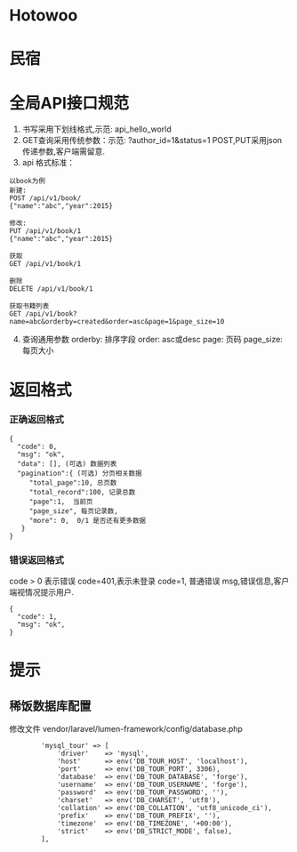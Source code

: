 # Hotowoo

# 民宿


# 全局API接口规范
1. 书写采用下划线格式,示范: api_hello_world
2. GET查询采用传统参数：示范: ?author_id=1&status=1
   POST,PUT采用json 传递参数,客户端需留意.
3.  api 格式标准：
```
以book为例
新建:　
POST /api/v1/book/
{"name":"abc","year":2015}

修改:
PUT /api/v1/book/1
{"name":"abc","year":2015}

获取　
GET /api/v1/book/1

删除　
DELETE /api/v1/book/1

获取书籍列表
GET /api/v1/book?name=abc&orderby=created&order=asc&page=1&page_size=10
```


4. 查询通用参数
orderby: 排序字段
order: asc或desc
page: 页码
page_size: 每页大小

# 返回格式
### 正确返回格式
```
{
  "code": 0,
  "msg": "ok",
  "data": [], (可选) 数据列表
  "pagination":{ (可选) 分页相关数据
     "total_page":10, 总页数
     "total_record":100, 记录总数
     "page":1,  当前页
     "page_size", 每页记录数,
     "more": 0,  0/1 是否还有更多数据
   }
}
```
### 错误返回格式
code > 0 表示错误
code=401,表示未登录
code=1, 普通错误
msg,错误信息,客户端视情况提示用户.

```
{
  "code": 1,
  "msg": "ok",
}
```

# 提示
## 稀饭数据库配置
修改文件 
vendor/laravel/lumen-framework/config/database.php
```
        'mysql_tour' => [
            'driver'    => 'mysql',
            'host'      => env('DB_TOUR_HOST', 'localhost'),
            'port'      => env('DB_TOUR_PORT', 3306),
            'database'  => env('DB_TOUR_DATABASE', 'forge'),
            'username'  => env('DB_TOUR_USERNAME', 'forge'),
            'password'  => env('DB_TOUR_PASSWORD', ''),
            'charset'   => env('DB_CHARSET', 'utf8'),
            'collation' => env('DB_COLLATION', 'utf8_unicode_ci'),
            'prefix'    => env('DB_TOUR_PREFIX', ''),
            'timezone'  => env('DB_TIMEZONE', '+00:00'),
            'strict'    => env('DB_STRICT_MODE', false),
        ],

```
